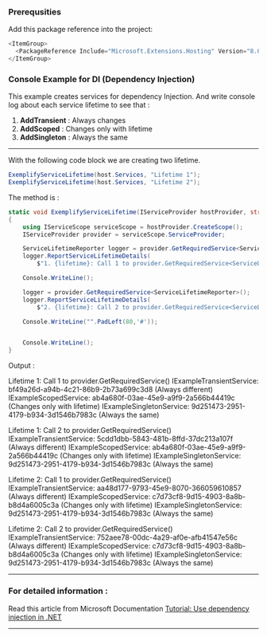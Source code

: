 ### Prerequsities
Add this package reference into the project:
```csharp
<ItemGroup>
  <PackageReference Include="Microsoft.Extensions.Hosting" Version="8.0.0" />
</ItemGroup>
```

### Console Example for DI (Dependency Injection)
This example creates services for dependency Injection. And write console log about each service lifetime to see that :
1. **AddTransient** 	: Always changes
2. **AddScoped** 		: Changes only with lifetime
3. **AddSingleton** 	: Always the same


------------
With the following code block we are creating two lifetime.
```csharp
ExemplifyServiceLifetime(host.Services, "Lifetime 1");
ExemplifyServiceLifetime(host.Services, "Lifetime 2");
```

The method is :

```csharp
static void ExemplifyServiceLifetime(IServiceProvider hostProvider, string lifetime)
{
    using IServiceScope serviceScope = hostProvider.CreateScope();
    IServiceProvider provider = serviceScope.ServiceProvider;

    ServiceLifetimeReporter logger = provider.GetRequiredService<ServiceLifetimeReporter>();
    logger.ReportServiceLifetimeDetails(
        $"1. {lifetime}: Call 1 to provider.GetRequiredService<ServiceLifetimeReporter>()");

    Console.WriteLine();

    logger = provider.GetRequiredService<ServiceLifetimeReporter>();
    logger.ReportServiceLifetimeDetails(
        $"2. {lifetime}: Call 2 to provider.GetRequiredService<ServiceLifetimeReporter>()");

    Console.WriteLine("".PadLeft(80,'#'));


    Console.WriteLine();
}
```




Output :

Lifetime 1: Call 1 to provider.GetRequiredService<ServiceLifetimeReporter>()
    IExampleTransientService: bf49a26d-a94b-4c21-86b9-2b73a699c3d8 (Always different)
    IExampleScopedService: ab4a680f-03ae-45e9-a9f9-2a566b44419c (Changes only with lifetime)
    IExampleSingletonService: 9d251473-2951-4179-b934-3d1546b7983c (Always the same)

Lifetime 1: Call 2 to provider.GetRequiredService<ServiceLifetimeReporter>()
    IExampleTransientService: 5cdd1dbb-5843-481b-8ffd-37dc213a107f (Always different)
    IExampleScopedService: ab4a680f-03ae-45e9-a9f9-2a566b44419c (Changes only with lifetime)
    IExampleSingletonService: 9d251473-2951-4179-b934-3d1546b7983c (Always the same)


Lifetime 2: Call 1 to provider.GetRequiredService<ServiceLifetimeReporter>()
    IExampleTransientService: aa48d177-9793-45e9-8070-366059610857 (Always different)
    IExampleScopedService: c7d73cf8-9d15-4903-8a8b-b8d4a6005c3a (Changes only with lifetime)
    IExampleSingletonService: 9d251473-2951-4179-b934-3d1546b7983c (Always the same)

Lifetime 2: Call 2 to provider.GetRequiredService<ServiceLifetimeReporter>()
    IExampleTransientService: 752aee78-00dc-4a29-af0e-afb41547e56c (Always different)
    IExampleScopedService: c7d73cf8-9d15-4903-8a8b-b8d4a6005c3a (Changes only with lifetime)
    IExampleSingletonService: 9d251473-2951-4179-b934-3d1546b7983c (Always the same)


------------

### For detailed information :
Read this article from Microsoft Documentation
[Tutorial: Use dependency injection in .NET](https://learn.microsoft.com/en-us/dotnet/core/extensions/dependency-injection-usage)

------------